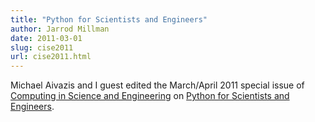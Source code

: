 ```yaml
---
title: "Python for Scientists and Engineers"
author: Jarrod Millman
date: 2011-03-01
slug: cise2011
url: cise2011.html
---
```


Michael Aivazis and I guest edited the March/April 2011 special issue of
[Computing in Science and
Engineering](http://www.computer.org/portal/web/cise/home) on [Python for
Scientists and Engineers](http://dx.doi.org/10.1109/MCSE.2011.36).
